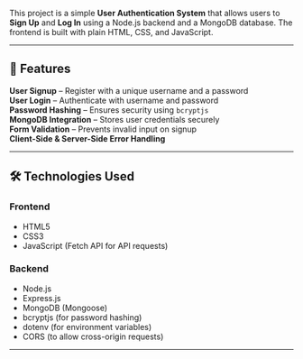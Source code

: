 This project is a simple **User Authentication System** that allows users to **Sign Up** and **Log In** using a Node.js backend and a MongoDB database. The frontend is built with plain HTML, CSS, and JavaScript.

---

## 📖 Features

**User Signup** – Register with a unique username and a password  
**User Login** – Authenticate with username and password  
**Password Hashing** – Ensures security using `bcryptjs`  
**MongoDB Integration** – Stores user credentials securely  
**Form Validation** – Prevents invalid input on signup  
**Client-Side & Server-Side Error Handling**  

---

## 🛠️ Technologies Used

### **Frontend**
- HTML5
- CSS3
- JavaScript (Fetch API for API requests)

### **Backend**
- Node.js
- Express.js
- MongoDB (Mongoose)
- bcryptjs (for password hashing)
- dotenv (for environment variables)
- CORS (to allow cross-origin requests)

---
